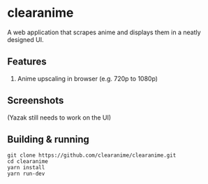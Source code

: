# clearanime

A web application that scrapes anime and displays them in a neatly designed UI.

## Features
1. Anime upscaling in browser (e.g. 720p to 1080p)

## Screenshots

(Yazak still needs to work on the UI)

## Building & running

```
git clone https://github.com/clearanime/clearanime.git
cd clearanime
yarn install
yarn run-dev
```
